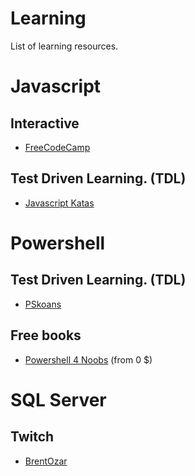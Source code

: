 # Learning
List of learning resources.

# Javascript

## Interactive

- [FreeCodeCamp](https://www.freecodecamp.org/)

## Test Driven Learning. (TDL)

- [Javascript Katas](https://jskatas.org/)

# Powershell

## Test Driven Learning. (TDL)

- [PSkoans](https://github.com/vexx32/PSKoans)

## Free books

- [Powershell 4 Noobs](https://leanpub.com/powershell-4n00bs) (from 0 $)

# SQL Server

## Twitch
- [BrentOzar](https://www.twitch.tv/brentozar)
